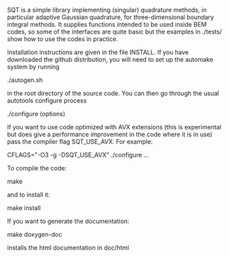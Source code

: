 SQT is a simple library implementing (singular) quadrature methods, in
particular adaptive Gaussian quadrature, for three-dimensional
boundary integral methods. It supplies functions intended to be used
inside BEM codes, so some of the interfaces are quite basic but the
examples in ./tests/ show how to use the codes in practice.

Installation instructions are given in the file INSTALL. If you have
downloaded the github distribution, you will need to set up the
automake system by running

./autogen.sh

in the root directory of the source code. You can then go through the
usual autotools configure process

./configure (options)

If you want to use code optimized with AVX extensions (this is
experimental but does give a performance improvement in the code where
it is in use) pass the compiler flag SQT_USE_AVX. For example:

CFLAGS="-O3 -g -DSQT_USE_AVX" ./configure ...

To compile the code:

make

and to install it:

make install

If you want to generate the documentation:

make doxygen-doc

installs the html documentation in doc/html
